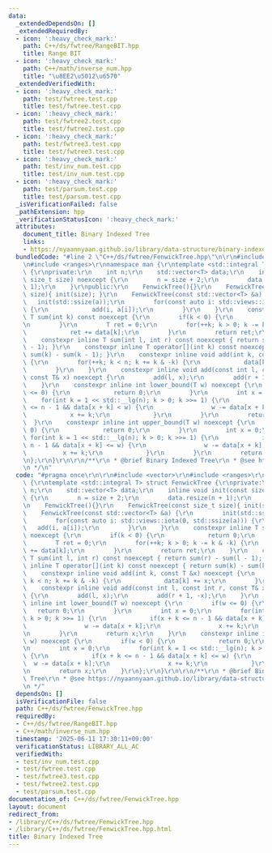 ```yaml
---
data:
  _extendedDependsOn: []
  _extendedRequiredBy:
  - icon: ':heavy_check_mark:'
    path: C++/ds/fwtree/RangeBIT.hpp
    title: Range BIT
  - icon: ':heavy_check_mark:'
    path: C++/math/inverse_num.hpp
    title: "\u8EE2\u5012\u6570"
  _extendedVerifiedWith:
  - icon: ':heavy_check_mark:'
    path: test/fwtree.test.cpp
    title: test/fwtree.test.cpp
  - icon: ':heavy_check_mark:'
    path: test/fwtree2.test.cpp
    title: test/fwtree2.test.cpp
  - icon: ':heavy_check_mark:'
    path: test/fwtree3.test.cpp
    title: test/fwtree3.test.cpp
  - icon: ':heavy_check_mark:'
    path: test/inv_num.test.cpp
    title: test/inv_num.test.cpp
  - icon: ':heavy_check_mark:'
    path: test/parsum.test.cpp
    title: test/parsum.test.cpp
  _isVerificationFailed: false
  _pathExtension: hpp
  _verificationStatusIcon: ':heavy_check_mark:'
  attributes:
    document_title: Binary Indexed Tree
    links:
    - https://nyaannyaan.github.io/library/data-structure/binary-indexed-tree.hpp
  bundledCode: "#line 2 \"C++/ds/fwtree/FenwickTree.hpp\"\n\r\n#include <vector>\r\
    \n#include <ranges>\r\nnamespace man {\r\ntemplate <std::integral T> struct FenwickTree\
    \ {\r\nprivate:\r\n    int n;\r\n    std::vector<T> data;\r\n    inline void init(const\
    \ size_t size) noexcept {\r\n        n = size + 2;\r\n        data.resize(n +\
    \ 1);\r\n    }\r\npublic:\r\n    FenwickTree(){}\r\n    FenwickTree(const size_t\
    \ size){ init(size); }\r\n    FenwickTree(const std::vector<T> &a) {\r\n     \
    \   init(std::ssize(a));\r\n        for(const auto i: std::views::iota(0, std::ssize(a)))\
    \ {\r\n            add(i, a[i]);\r\n        }\r\n    }\r\n    constexpr inline\
    \ T sum(int k) const noexcept {\r\n        if(k < 0) {\r\n            return 0;\r\
    \n        }\r\n        T ret = 0;\r\n        for(++k; k > 0; k -= k & -k) {\r\n\
    \            ret += data[k];\r\n        }\r\n        return ret;\r\n    }\r\n\
    \    constexpr inline T sum(int l, int r) const noexcept { return sum(r) - sum(l\
    \ - 1); }\r\n    constexpr inline T operator[](int k) const noexcept { return\
    \ sum(k) - sum(k - 1); }\r\n    constexpr inline void add(int k, const T &x) noexcept\
    \ {\r\n        for(++k; k < n; k += k & -k) {\r\n            data[k] += x;\r\n\
    \        }\r\n    }\r\n    constexpr inline void add(const int l, const int r,\
    \ const T& x) noexcept {\r\n        add(l, x);\r\n        add(r + 1, -x);\r\n\
    \    }\r\n    constexpr inline int lower_bound(T w) noexcept {\r\n        if(w\
    \ <= 0) {\r\n            return 0;\r\n        }\r\n        int x = 0;\r\n    \
    \    for(int k = 1 << std::__lg(n); k > 0; k >>= 1) {\r\n            if(x + k\
    \ <= n - 1 && data[x + k] < w) {\r\n                w -= data[x + k];\r\n    \
    \            x += k;\r\n            }\r\n        }\r\n        return x;\r\n  \
    \  }\r\n    constexpr inline int upper_bound(T w) noexcept {\r\n        if(w <\
    \ 0) {\r\n            return 0;\r\n        }\r\n        int x = 0;\r\n       \
    \ for(int k = 1 << std::__lg(n); k > 0; k >>= 1) {\r\n            if(x + k <=\
    \ n - 1 && data[x + k] <= w) {\r\n                w -= data[x + k];\r\n      \
    \          x += k;\r\n            }\r\n        }\r\n        return x;\r\n    }\r\
    \n};\r\n}\r\n\r\n/**\r\n * @brief Binary Indexed Tree\r\n * @see https://nyaannyaan.github.io/library/data-structure/binary-indexed-tree.hpp\r\
    \n */\n"
  code: "#pragma once\r\n\r\n#include <vector>\r\n#include <ranges>\r\nnamespace man\
    \ {\r\ntemplate <std::integral T> struct FenwickTree {\r\nprivate:\r\n    int\
    \ n;\r\n    std::vector<T> data;\r\n    inline void init(const size_t size) noexcept\
    \ {\r\n        n = size + 2;\r\n        data.resize(n + 1);\r\n    }\r\npublic:\r\
    \n    FenwickTree(){}\r\n    FenwickTree(const size_t size){ init(size); }\r\n\
    \    FenwickTree(const std::vector<T> &a) {\r\n        init(std::ssize(a));\r\n\
    \        for(const auto i: std::views::iota(0, std::ssize(a))) {\r\n         \
    \   add(i, a[i]);\r\n        }\r\n    }\r\n    constexpr inline T sum(int k) const\
    \ noexcept {\r\n        if(k < 0) {\r\n            return 0;\r\n        }\r\n\
    \        T ret = 0;\r\n        for(++k; k > 0; k -= k & -k) {\r\n            ret\
    \ += data[k];\r\n        }\r\n        return ret;\r\n    }\r\n    constexpr inline\
    \ T sum(int l, int r) const noexcept { return sum(r) - sum(l - 1); }\r\n    constexpr\
    \ inline T operator[](int k) const noexcept { return sum(k) - sum(k - 1); }\r\n\
    \    constexpr inline void add(int k, const T &x) noexcept {\r\n        for(++k;\
    \ k < n; k += k & -k) {\r\n            data[k] += x;\r\n        }\r\n    }\r\n\
    \    constexpr inline void add(const int l, const int r, const T& x) noexcept\
    \ {\r\n        add(l, x);\r\n        add(r + 1, -x);\r\n    }\r\n    constexpr\
    \ inline int lower_bound(T w) noexcept {\r\n        if(w <= 0) {\r\n         \
    \   return 0;\r\n        }\r\n        int x = 0;\r\n        for(int k = 1 << std::__lg(n);\
    \ k > 0; k >>= 1) {\r\n            if(x + k <= n - 1 && data[x + k] < w) {\r\n\
    \                w -= data[x + k];\r\n                x += k;\r\n            }\r\
    \n        }\r\n        return x;\r\n    }\r\n    constexpr inline int upper_bound(T\
    \ w) noexcept {\r\n        if(w < 0) {\r\n            return 0;\r\n        }\r\
    \n        int x = 0;\r\n        for(int k = 1 << std::__lg(n); k > 0; k >>= 1)\
    \ {\r\n            if(x + k <= n - 1 && data[x + k] <= w) {\r\n              \
    \  w -= data[x + k];\r\n                x += k;\r\n            }\r\n        }\r\
    \n        return x;\r\n    }\r\n};\r\n}\r\n\r\n/**\r\n * @brief Binary Indexed\
    \ Tree\r\n * @see https://nyaannyaan.github.io/library/data-structure/binary-indexed-tree.hpp\r\
    \n */"
  dependsOn: []
  isVerificationFile: false
  path: C++/ds/fwtree/FenwickTree.hpp
  requiredBy:
  - C++/ds/fwtree/RangeBIT.hpp
  - C++/math/inverse_num.hpp
  timestamp: '2025-06-11 17:30:11+09:00'
  verificationStatus: LIBRARY_ALL_AC
  verifiedWith:
  - test/inv_num.test.cpp
  - test/fwtree.test.cpp
  - test/fwtree3.test.cpp
  - test/fwtree2.test.cpp
  - test/parsum.test.cpp
documentation_of: C++/ds/fwtree/FenwickTree.hpp
layout: document
redirect_from:
- /library/C++/ds/fwtree/FenwickTree.hpp
- /library/C++/ds/fwtree/FenwickTree.hpp.html
title: Binary Indexed Tree
---
```

